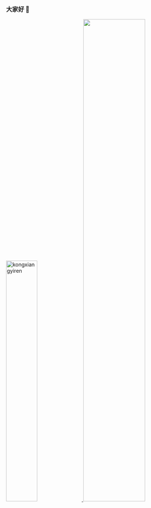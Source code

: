 ### 大家好 👋
<p>
<a href="https://github.com/kongxiangyiren" target="_blank">
<img src="https://github-readme-stats.vercel.app/api/top-langs/?username=kongxiangyiren&layout=compact" alt="kongxiangyiren" style="width:41%;" />
</a>
<a href="https://github.com/kongxiangyiren" target="_blank">
<img src="https://github-readme-stats.vercel.app/api?username=kongxiangyiren&show_icons=true&icon_color=0366d6&bg_color=ffffff&hide_title=true&include_all_commits=true&count_private=true" style="width:58%;" />
</a></p>
